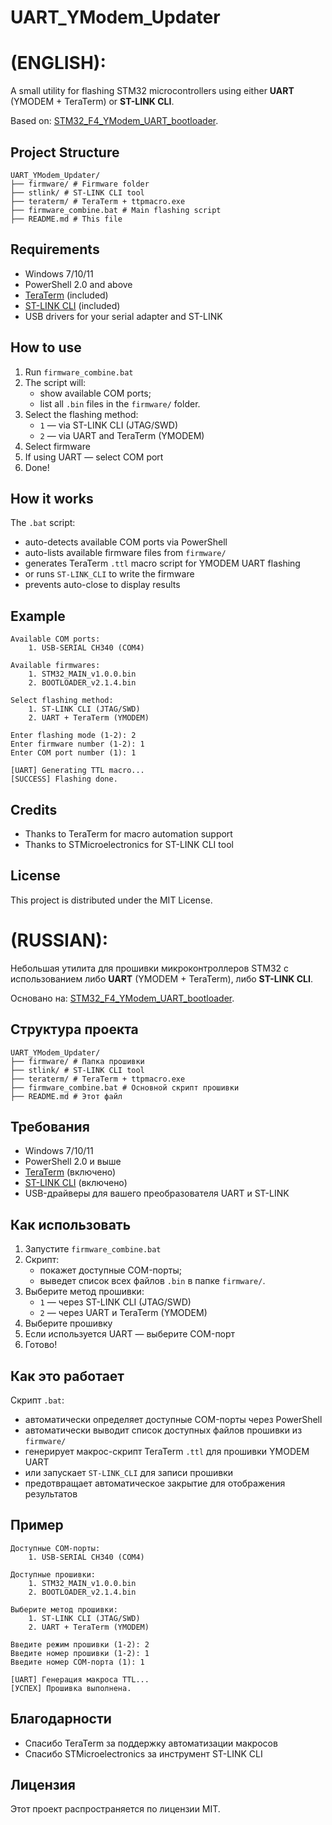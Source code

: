 #  UART_YModem_Updater

# (ENGLISH):

A small utility for flashing STM32 microcontrollers using either **UART** (YMODEM + TeraTerm) or **ST-LINK CLI**.

Based on: [STM32_F4_YModem_UART_bootloader](https://github.com/SeegmaEpsilon/STM32_F4_YModem_UART_bootloader).

## Project Structure
```
UART_YModem_Updater/
├── firmware/ # Firmware folder
├── stlink/ # ST-LINK CLI tool
├── teraterm/ # TeraTerm + ttpmacro.exe
├── firmware_combine.bat # Main flashing script
├── README.md # This file
```

## Requirements

- Windows 7/10/11
- PowerShell 2.0 and above
- [TeraTerm](https://github.com/TeraTermProject/teraterm) (included)
- [ST-LINK CLI](https://www.st.com/en/development-tools/stsw-link004.html) (included)
- USB drivers for your serial adapter and ST-LINK

## How to use

1. Run `firmware_combine.bat`
2. The script will:
   - show available COM ports;
   - list all `.bin` files in the `firmware/` folder.
3. Select the flashing method:
   - `1` — via ST-LINK CLI (JTAG/SWD)
   - `2` — via UART and TeraTerm (YMODEM)
4. Select firmware
5. If using UART — select COM port
6. Done! 

## How it works

The `.bat` script:
- auto-detects available COM ports via PowerShell
- auto-lists available firmware files from `firmware/`
- generates TeraTerm `.ttl` macro script for YMODEM UART flashing
- or runs `ST-LINK_CLI` to write the firmware
- prevents auto-close to display results

## Example
```
Available COM ports:
    1. USB-SERIAL CH340 (COM4)

Available firmwares:
    1. STM32_MAIN_v1.0.0.bin
    2. BOOTLOADER_v2.1.4.bin

Select flashing method:
    1. ST-LINK CLI (JTAG/SWD)
    2. UART + TeraTerm (YMODEM)

Enter flashing mode (1-2): 2
Enter firmware number (1-2): 1
Enter COM port number (1): 1

[UART] Generating TTL macro...
[SUCCESS] Flashing done.
```

## Credits

- Thanks to TeraTerm for macro automation support
- Thanks to STMicroelectronics for ST-LINK CLI tool

## License

This project is distributed under the MIT License.

# (RUSSIAN):

Небольшая утилита для прошивки микроконтроллеров STM32 с использованием либо **UART** (YMODEM + TeraTerm), либо **ST-LINK CLI**.

Основано на: [STM32_F4_YModem_UART_bootloader](https://github.com/SeegmaEpsilon/STM32_F4_YModem_UART_bootloader).

## Структура проекта
```
UART_YModem_Updater/
├── firmware/ # Папка прошивки
├── stlink/ # ST-LINK CLI tool
├── teraterm/ # TeraTerm + ttpmacro.exe
├── firmware_combine.bat # Основной скрипт прошивки
├── README.md # Этот файл
```

## Требования

- Windows 7/10/11
- PowerShell 2.0 и выше
- [TeraTerm](https://github.com/TeraTermProject/teraterm) (включено)
- [ST-LINK CLI](https://www.st.com/en/development-tools/stsw-link004.html) (включено)
- USB-драйверы для вашего преобразователя UART и ST-LINK 

## Как использовать

1. Запустите `firmware_combine.bat`
2. Скрипт:
    - покажет доступные COM-порты;
    - выведет список всех файлов `.bin` в папке `firmware/`.
3. Выберите метод прошивки:
    - `1` — через ST-LINK CLI (JTAG/SWD)
    - `2` — через UART и TeraTerm (YMODEM)
4. Выберите прошивку
5. Если используется UART — выберите COM-порт
6. Готово!

## Как это работает

Скрипт `.bat`:
- автоматически определяет доступные COM-порты через PowerShell
- автоматически выводит список доступных файлов прошивки из `firmware/`
- генерирует макрос-скрипт TeraTerm `.ttl` для прошивки YMODEM UART
- или запускает `ST-LINK_CLI` для записи прошивки
- предотвращает автоматическое закрытие для отображения результатов

## Пример
```
Доступные COM-порты:
    1. USB-SERIAL CH340 (COM4)

Доступные прошивки:
    1. STM32_MAIN_v1.0.0.bin
    2. BOOTLOADER_v2.1.4.bin

Выберите метод прошивки:
    1. ST-LINK CLI (JTAG/SWD)
    2. UART + TeraTerm (YMODEM)

Введите режим прошивки (1-2): 2
Введите номер прошивки (1-2): 1
Введите номер COM-порта (1): 1

[UART] Генерация макроса TTL...
[УСПЕХ] Прошивка выполнена.
```

## Благодарности

- Спасибо TeraTerm за поддержку автоматизации макросов
- Спасибо STMicroelectronics за инструмент ST-LINK CLI

## Лицензия

Этот проект распространяется по лицензии MIT.

